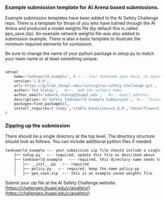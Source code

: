 ### Example submission template for AI Arena based submissions.

Example submission templates have been added to the AI Safety Challenge repo.  There is a template for those of you who have trained through the AI Arena and produced a model weights file (by default this is called ppo_save.zip).  An example network weights file was also added to submission example.  There is also a basic template to illustrate the minimum required elements for sumissiont.  

Be sure to change the name of your python package in setup.py to match your team name or at least something unique.  

````python

setup(
    name='tanksworld_example', # <--- Your teamname goes here, no spaces, this should be unique, and match the directory name in the same directory
    version='1.0.0',
    url='https://gitlab.jhuapl.edu/rivercg1/ai-safety-challenge.git',
    author='Ted Staley',   #<--  Add the authors name
    author_email='edward.staley@jhuapl.edu',   #<-- email address
    description='AI Safety Tanksworld Example Submission',  #<-- flavor text, add anything
    packages=find_packages(),
    install_requires=['numpy','stable_baselines==2.9.0','tensorflow==1.14.0'], #<-- if you have specific dependencies for your submission add them here
)
````

### Zipping up the submission
There should be a single directory at the top level.  The directory structure should look as follows.  You can include additional python files if needed.  

```` sh
tanksworld_example <-- your submission zip file should include a single top level directory
    ├── setup.py   <-- required, update this file as described above
    ├── tanksworld_example   <-- required, this directory name needs to match your package name
    │   ├── __init__.py   <-- required
    │   ├── policy.py   <-- required, keep the name policy.py
    │   ├── ppo_save.zip  <-- this is an example saved weights file
````

Submit your zip file at the AI Safety Challenge website.
[https://challenges.jhuapl.edu/c/aisafety/](https://challenges.jhuapl.edu/c/aisafety/)